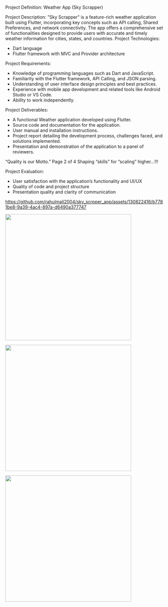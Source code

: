 Project Definition: Weather App (Sky Scrapper)

Project Description:
"Sky Scrapper" is a feature-rich weather application built using Flutter, incorporating key
concepts such as API calling, Shared Preferences, and network connectivity. The app offers a
comprehensive set of functionalities designed to provide users with accurate and timely weather
information for cities, states, and countries.
Project Technologies:
- Dart language
- Flutter framework with MVC and Provider architecture

Project Requirements:
- Knowledge of programming languages such as Dart and JavaScript.
- Familiarity with the Flutter framework, API Calling, and JSON parsing.
- Understanding of user interface design principles and best practices.
- Experience with mobile app development and related tools like Android Studio or VS Code.
- Ability to work independently.

Project Deliverables:
- A functional Weather application developed using Flutter.
- Source code and documentation for the application.
- User manual and installation instructions.
- Project report detailing the development process, challenges faced, and solutions implemented.
- Presentation and demonstration of the application to a panel of reviewers.

“Quality is our Motto.” Page 2 of 4 Shaping “skills” for “scaling” higher...!!!

Project Evaluation:
- User satisfaction with the application’s functionality and UI/UX
- Quality of code and project structure
- Presentation quality and clarity of communication
  


https://github.com/rahulmali2004/sky_scrpper_app/assets/130822416/b7781be8-9a39-4ac4-897a-d6490a377747


<img src = "https://github.com/rahulmali2004/sky_scrpper_app/assets/130822416/98345474-cb8f-4c1b-8929-86b1f99ae01e" height= 400 ></img>

<img src = "https://github.com/rahulmali2004/sky_scrpper_app/assets/130822416/f65dab19-a769-43b0-8305-7f8513b75881" height= 400 ></img>

<img src = "https://github.com/rahulmali2004/sky_scrpper_app/assets/130822416/02378aa8-f81f-4d92-89b0-2033d5791622" height= 400 ></img>

